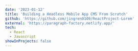 ```yaml
---
date: '2023-01-12'
title: 'Building a Headless Mobile App CMS From Scratch'
github: 'https://github.com/jingren0109/ReactProject-Lorem'
external: 'https://paragraph-factory.netlify.app/'
tech:
  - React
  - Javascript
showInProjects: false
---
```

